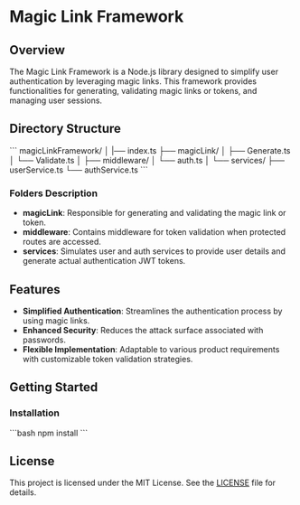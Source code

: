 # Magic Link Framework

## Overview

The Magic Link Framework is a Node.js library designed to simplify user authentication by leveraging magic links. This framework provides functionalities for generating, validating magic links or tokens, and managing user sessions.

## Directory Structure

\`\`\`
magicLinkFramework/
│
|── index.ts
├── magicLink/
│   ├── Generate.ts
│   └── Validate.ts
│
├── middleware/
│   └── auth.ts
│
└── services/
    ├── userService.ts
    └── authService.ts
\`\`\`

### Folders Description

- **magicLink**: Responsible for generating and validating the magic link or token.
- **middleware**: Contains middleware for token validation when protected routes are accessed.
- **services**: Simulates user and auth services to provide user details and generate actual authentication JWT tokens.

## Features

- **Simplified Authentication**: Streamlines the authentication process by using magic links.
- **Enhanced Security**: Reduces the attack surface associated with passwords.
- **Flexible Implementation**: Adaptable to various product requirements with customizable token validation strategies.

## Getting Started

### Installation

\`\`\`bash
npm install
\`\`\`

## License

This project is licensed under the MIT License. See the [LICENSE](LICENSE) file for details.
